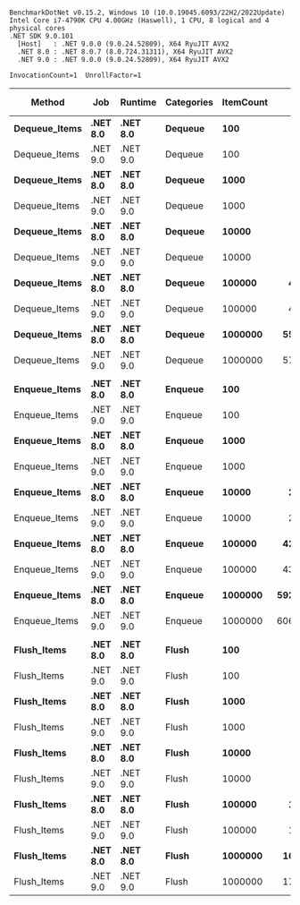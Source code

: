 ```

BenchmarkDotNet v0.15.2, Windows 10 (10.0.19045.6093/22H2/2022Update)
Intel Core i7-4790K CPU 4.00GHz (Haswell), 1 CPU, 8 logical and 4 physical cores
.NET SDK 9.0.101
  [Host]   : .NET 9.0.0 (9.0.24.52809), X64 RyuJIT AVX2
  .NET 8.0 : .NET 8.0.7 (8.0.724.31311), X64 RyuJIT AVX2
  .NET 9.0 : .NET 9.0.0 (9.0.24.52809), X64 RyuJIT AVX2

InvocationCount=1  UnrollFactor=1  

```
| Method        | Job      | Runtime  | Categories | ItemCount | Mean [ns]     | Error [ns]    | StdDev [ns]  | Median [ns]   | Gen0       | Gen1       | Gen2      | Allocated [B] |
|-------------- |--------- |--------- |----------- |---------- |--------------:|--------------:|-------------:|--------------:|-----------:|-----------:|----------:|--------------:|
| **Dequeue_Items** | **.NET 8.0** | **.NET 8.0** | **Dequeue**    | **100**       |      **13,085.7** |        **176.19** |        **156.2** |      **13,000.0** |     **0.0000** |     **0.0000** |    **0.0000** |             **0** |
| Dequeue_Items | .NET 9.0 | .NET 9.0 | Dequeue    | 100       |      12,756.0 |         89.37 |        119.3 |      12,800.0 |     0.0000 |     0.0000 |    0.0000 |             0 |
| **Dequeue_Items** | **.NET 8.0** | **.NET 8.0** | **Dequeue**    | **1000**      |     **107,990.6** |      **3,027.80** |      **8,735.9** |     **104,150.0** |     **0.0000** |     **0.0000** |    **0.0000** |             **0** |
| Dequeue_Items | .NET 9.0 | .NET 9.0 | Dequeue    | 1000      |     106,632.3 |      2,617.82 |      7,553.0 |     102,800.0 |     0.0000 |     0.0000 |    0.0000 |             0 |
| **Dequeue_Items** | **.NET 8.0** | **.NET 8.0** | **Dequeue**    | **10000**     |     **737,939.1** |     **14,559.47** |     **35,162.8** |     **727,200.0** |     **0.0000** |     **0.0000** |    **0.0000** |             **0** |
| Dequeue_Items | .NET 9.0 | .NET 9.0 | Dequeue    | 10000     |     738,400.0 |     14,711.89 |     35,810.8 |     725,250.0 |     0.0000 |     0.0000 |    0.0000 |             0 |
| **Dequeue_Items** | **.NET 8.0** | **.NET 8.0** | **Dequeue**    | **100000**    |   **4,137,974.7** |    **194,341.02** |    **505,118.2** |   **3,950,400.0** |     **0.0000** |     **0.0000** |    **0.0000** |             **0** |
| Dequeue_Items | .NET 9.0 | .NET 9.0 | Dequeue    | 100000    |   4,127,967.9 |    194,373.79 |    512,058.4 |   3,909,300.0 |     0.0000 |     0.0000 |    0.0000 |             0 |
| **Dequeue_Items** | **.NET 8.0** | **.NET 8.0** | **Dequeue**    | **1000000**   |  **55,552,610.4** |  **3,056,650.61** |  **8,819,136.6** |  **53,313,300.0** |     **0.0000** |     **0.0000** |    **0.0000** |           **192** |
| Dequeue_Items | .NET 9.0 | .NET 9.0 | Dequeue    | 1000000   |  57,245,387.0 |  2,331,933.03 |  6,577,259.0 |  56,752,450.0 |     0.0000 |     0.0000 |    0.0000 |           192 |
|               |          |          |            |           |               |               |              |               |            |            |           |               |
| **Enqueue_Items** | **.NET 8.0** | **.NET 8.0** | **Enqueue**    | **100**       |      **97,215.8** |      **3,481.33** |      **9,988.6** |      **93,000.0** |     **0.0000** |     **0.0000** |    **0.0000** |         **32512** |
| Enqueue_Items | .NET 9.0 | .NET 9.0 | Enqueue    | 100       |     109,413.3 |      2,940.20 |      8,196.1 |     106,200.0 |     0.0000 |     0.0000 |    0.0000 |         32512 |
| **Enqueue_Items** | **.NET 8.0** | **.NET 8.0** | **Enqueue**    | **1000**      |     **539,368.5** |     **16,049.77** |     **44,473.8** |     **534,200.0** |     **0.0000** |     **0.0000** |    **0.0000** |        **296800** |
| Enqueue_Items | .NET 9.0 | .NET 9.0 | Enqueue    | 1000      |     648,659.3 |     15,948.86 |     44,722.3 |     645,300.0 |     0.0000 |     0.0000 |    0.0000 |        296800 |
| **Enqueue_Items** | **.NET 8.0** | **.NET 8.0** | **Enqueue**    | **10000**     |   **2,575,531.9** |    **134,817.07** |    **378,041.6** |   **2,633,400.0** |     **0.0000** |     **0.0000** |    **0.0000** |       **2419360** |
| Enqueue_Items | .NET 9.0 | .NET 9.0 | Enqueue    | 10000     |   2,518,693.8 |    126,382.52 |    366,658.6 |   2,563,000.0 |     0.0000 |     0.0000 |    0.0000 |       2419360 |
| **Enqueue_Items** | **.NET 8.0** | **.NET 8.0** | **Enqueue**    | **100000**    |  **42,111,151.5** |  **2,747,173.21** |  **7,970,048.2** |  **44,428,300.0** |  **4000.0000** |  **2000.0000** | **1000.0000** |      **23803368** |
| Enqueue_Items | .NET 9.0 | .NET 9.0 | Enqueue    | 100000    |  43,931,539.4 |  2,230,857.99 |  6,542,720.8 |  45,924,600.0 |  4000.0000 |  2000.0000 | 1000.0000 |      23803480 |
| **Enqueue_Items** | **.NET 8.0** | **.NET 8.0** | **Enqueue**    | **1000000**   | **592,114,139.4** | **28,942,290.45** | **84,882,733.9** | **586,205,800.0** | **34000.0000** | **19000.0000** | **5000.0000** |     **221726960** |
| Enqueue_Items | .NET 9.0 | .NET 9.0 | Enqueue    | 1000000   | 606,552,294.8 | 15,522,628.09 | 44,786,334.5 | 589,797,650.0 | 34000.0000 | 19000.0000 | 5000.0000 |     221735120 |
|               |          |          |            |           |               |               |              |               |            |            |           |               |
| **Flush_Items**   | **.NET 8.0** | **.NET 8.0** | **Flush**      | **100**       |      **32,648.6** |        **647.55** |      **1,624.6** |      **32,900.0** |     **0.0000** |     **0.0000** |    **0.0000** |          **5360** |
| Flush_Items   | .NET 9.0 | .NET 9.0 | Flush      | 100       |      32,831.6 |        654.25 |      1,665.3 |      32,950.0 |     0.0000 |     0.0000 |    0.0000 |          5360 |
| **Flush_Items**   | **.NET 8.0** | **.NET 8.0** | **Flush**      | **1000**      |     **100,875.3** |      **3,198.70** |      **9,074.2** |     **100,900.0** |     **0.0000** |     **0.0000** |    **0.0000** |          **5360** |
| Flush_Items   | .NET 9.0 | .NET 9.0 | Flush      | 1000      |      93,022.7 |      2,465.02 |      6,789.4 |      92,250.0 |     0.0000 |     0.0000 |    0.0000 |          5360 |
| **Flush_Items**   | **.NET 8.0** | **.NET 8.0** | **Flush**      | **10000**     |     **321,263.9** |     **22,492.51** |     **65,254.8** |     **325,600.0** |     **0.0000** |     **0.0000** |    **0.0000** |          **5360** |
| Flush_Items   | .NET 9.0 | .NET 9.0 | Flush      | 10000     |     313,480.9 |     15,078.67 |     41,782.9 |     313,500.0 |     0.0000 |     0.0000 |    0.0000 |          5360 |
| **Flush_Items**   | **.NET 8.0** | **.NET 8.0** | **Flush**      | **100000**    |   **1,496,637.5** |     **54,807.30** |    **150,955.2** |   **1,474,250.0** |     **0.0000** |     **0.0000** |    **0.0000** |          **5360** |
| Flush_Items   | .NET 9.0 | .NET 9.0 | Flush      | 100000    |   1,553,413.5 |     97,556.42 |    270,328.4 |   1,433,200.0 |     0.0000 |     0.0000 |    0.0000 |          5360 |
| **Flush_Items**   | **.NET 8.0** | **.NET 8.0** | **Flush**      | **1000000**   |  **16,653,827.2** |    **525,194.60** |  **1,481,320.8** |  **16,312,900.0** |     **0.0000** |     **0.0000** |    **0.0000** |          **5360** |
| Flush_Items   | .NET 9.0 | .NET 9.0 | Flush      | 1000000   |  17,846,957.0 |    953,871.33 |  2,705,974.4 |  16,718,300.0 |     0.0000 |     0.0000 |    0.0000 |          5360 |
